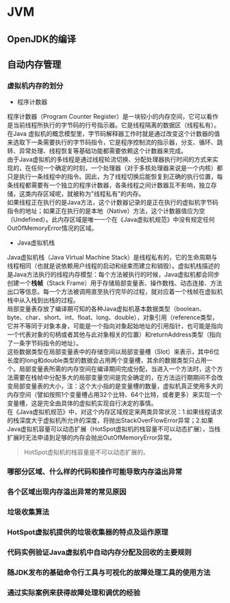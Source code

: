 # JVM

## OpenJDK的编译

## 自动内存管理

### 虚拟机内存的划分

- 程序计数器

程序计数器（Program Counter Register）是一块较小的内存空间，它可以看作是当前线程所执行的字节码的行号指示器。它是线程隔离的数据区（线程私有）。在Java
虚拟机的概念模型里，字节码解释器工作时就是通过改变这个计数器的值来选取下一条需要执行的字节码指令，它是程序控制流的指示器，分支、循环、跳转、异常处理、线程恢复等基础功能都需要依赖这个计数器来完成。<br>由于Java虚拟机的多线程是通过线程轮流切换、分配处理器执行时间的方式来实现的，在任何一个确定的时刻，一个处理器（对于多核处理器来说是一个内核）都只是执行一条线程中的指令。因此，为了线程切换后能恢复到正确的执行位置，每条线程都需要有一个独立的程序计数器，各条线程之间计数器互不影响，独立存储，这类内存区域呢，就被称为"线程私有"的内存。<br>如果线程正在执行的是Java方法，这个计数器记录的是正在执行的虚拟机字节码指令的地址；如果正在执行的是本地（Native）方法，这个计数器值应为空（Undefined）。此内存区域是唯一一个在《Java虚拟机规范》中没有规定任何OutOfMemoryError情况的区域。

- Java虚拟机栈

Java虚拟机栈（Java Virtual Machine Stack）是线程私有的，它的生命周期与线程相同（也就是说依赖用户线程的启动和结束而建立和销毁）。虚拟机栈描述的是Java方法执行的线程内存模型：每个方法被执行的时候，Java虚拟机都会同步创建一个**栈帧**（Stack Frame）用于存储局部变量表、操作数栈、动态连接、方法出口等信息。每一个方法被调用直至执行完毕的过程，就对应着一个栈帧在虚拟机栈中从入栈到出栈的过程。<br>局部变量表存放了编译期可知的各种Java虚拟机基本数据类型（boolean、byte、char、short、int、float、long、double），对象引用（reference类型，它并不等同于对象本身，可能是一个指向对象起始地址的引用指针，也可能是指向一个代表对象的句柄或者其他与此对象相关的位置）和returnAddress类型（指向了一条字节码指令的地址）。<br>这些数据类型在局部变量表中的存储空间以局部变量槽（Slot）来表示，其中6位长度的long和double类型的数据会占用两个变量槽，其余的数据类型只占用一个。局部变量表所需的内存空间在编译期间完成分配，当进入一个方法时，这个方法需要在栈帧中分配多大的局部变量空间是完全确定的，在方法运行期期间不会改变局部变量表的大小，注：这个大小指的是变量槽的数量，虚拟机真正使用多大的内存空间（譬如按照1个变量槽占用32个比特、64个比特，或者更多）来实现一个变量槽，这是完全由具体的虚拟机实现自行决定的事情。<br>在《Java虚拟机规范》中，对这个内存区域规定来两类异常状况：1.如果线程请求的栈深度大于虚拟机所允许的深度，将抛出StackOverFlowError异常；2.如果Java虚拟机容量可以动态扩展（HotSpot虚拟机的栈容量不可以动态扩展），当栈扩展时无法申请到足够的内存会抛出OutOfMemoryError异常。

> HotSpot虚拟机的栈容量是不可以动态扩展的。

### 哪部分区域、什么样的代码和操作可能导致内存溢出异常

### 各个区域出现内存溢出异常的常见原因

### 垃圾收集算法

### HotSpot虚拟机提供的垃圾收集器的特点及运作原理

### 代码实例验证Java虚拟机中自动内存分配及回收的主要规则

### 随JDK发布的基础命令行工具与可视化的故障处理工具的使用方法

### 通过实际案例来获得故障处理和调优的经验
